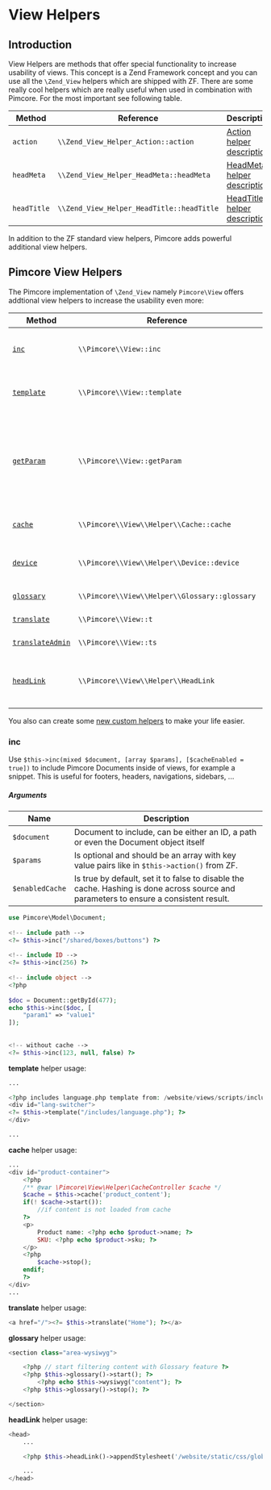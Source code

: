 # View Helpers

## Introduction

View Helpers are methods that offer special functionality to increase usability of views. 
This concept is a Zend Framework concept and you can use all the ```\Zend_View``` helpers which are shipped with ZF. 
There are some really cool helpers which are really useful when used in combination with Pimcore.
For the most important see following table. 

| Method          | Reference                                     | Description                                                                                                                          |
|-----------------|-----------------------------------------------|--------------------------------------------------------------------------------------------------------------------------------------|
| ```action```    | ```\\Zend_View_Helper_Action::action```       | [Action helper description](https://framework.zend.com/manual/1.10/en/zend.view.helpers.html#zend.view.helpers.initial.action)       |
| ```headMeta```  | ```\\Zend_View_Helper_HeadMeta::headMeta```   | [HeadMeta helper description](https://framework.zend.com/manual/1.10/en/zend.view.helpers.html#zend.view.helpers.initial.headmeta)   |
| ```headTitle``` | ```\\Zend_View_Helper_HeadTitle::headTitle``` | [HeadTitle helper description](https://framework.zend.com/manual/1.10/en/zend.view.helpers.html#zend.view.helpers.initial.headtitle) |


In addition to the ZF standard view helpers, Pimcore adds powerful additional view helpers. 


## Pimcore View Helpers

The Pimcore implementation of ```\Zend_View``` namely ```Pimcore\View``` offers addtional view helpers to increase the usability even more:

| Method                                   | Reference                                             | Description                                                          |
|------------------------------------------|-------------------------------------------------------|----------------------------------------------------------------------|
| [```inc```](#inc)                        | ```\\Pimcore\\View::inc```                            | Use this function to directly include a document.                    |
| [```template```](#template)              | ```\\Pimcore\\View::template```                       | Use this method to include a template                                |
| [```getParam```](#getParam)              | ```\\Pimcore\\View::getParam```                       | Get's a parameter (get, post, .... ), it's an equivalent to $this->getParam() in the controller action.                               |
| [```cache```](#cache)                    | ```\\Pimcore\\View\\Helper\\Cache::cache```           | Cache implementation in temaplates.                                  |
| [```device```](#device)                  | ```\\Pimcore\\View\\Helper\\Device::device```         | Helps implementing adaptive designs.                                  |
| [```glossary```](#glossary)              | ```\\Pimcore\\View\\Helper\\Glossary::glossary```     | [Glossary documentation](../../08_Tools_and_Features/21_Glossary.md) |
| [```translate```](#translate)            | ```\\Pimcore\\View::t```                              | i18n / shared translations                                                  |
| [```translateAdmin```](#translateAdmin)  | ```\\Pimcore\\View::ts```                             | i18n / admin translations                                                  |
| [```headLink```](#headLink)              | ```\\Pimcore\\View\\Helper\\HeadLink```               | Should be used to add stylesheets in your templates.                 |


You also can create some [new custom helpers](https://framework.zend.com/manual/1.10/en/zend.view.helpers.html#zend.view.helpers.custom) to make your life easier.

### inc 
Use ```$this->inc(mixed $document, [array $params], [$cacheEnabled = true])``` to include Pimcore Documents inside of views, for example a snippet. This is useful for footers, headers, navigations, sidebars, ...

##### Arguments

| Name                | Description  |
|---------------------|--------------|
| ```$document```     | Document to include, can be either an ID, a path or even the Document object itself |
| ```$params```       | Is optional and should be an array with key value pairs like in ```$this->action()``` from ZF. |
| ```$enabledCache``` | Is true by default, set it to false to disable the cache. Hashing is done across source and parameters to ensure a consistent result. |
 
```php
use Pimcore\Model\Document;
  
<!-- include path -->
<?= $this->inc("/shared/boxes/buttons") ?>
 
<!-- include ID -->
<?= $this->inc(256) ?>
 
<!-- include object -->
<?php
 
$doc = Document::getById(477);
echo $this->inc($doc, [
    "param1" => "value1"
]);
 
  
<!-- without cache -->
<?= $this->inc(123, null, false) ?>
```

**template** helper usage:

```php
...

<?php includes language.php template from: /website/views/scripts/includes/language.php ?>
<div id="lang-switcher">
<?= $this->template("/includes/language.php"); ?>
</div>

...
```

**cache** helper usage:

```php
... 
<div id="product-container">
    <?php
    /** @var \Pimcore\View\Helper\CacheController $cache */
    $cache = $this->cache('product_content');
    if(! $cache->start()):
        //if content is not loaded from cache
    ?>
    <p>
        Product name: <?php echo $product->name; ?>
        SKU: <?php echo $product->sku; ?>
    </p>
    <?php
        $cache->stop();
    endif;
    ?>
</div>
...
```

**translate** helper usage:

```php
<a href="/"><?= $this->translate("Home"); ?></a>
```

**glossary** helper usage:

```php
<section class="area-wysiwyg">

    <?php // start filtering content with Glossary feature ?>
    <?php $this->glossary()->start(); ?>
        <?php echo $this->wysiwyg("content"); ?>
    <?php $this->glossary()->stop(); ?>

</section>
```

**headLink** helper usage:

```php
<head>
    ...

    <?php $this->headLink()->appendStylesheet('/website/static/css/global.css'); ?>

    ...
</head>
```

